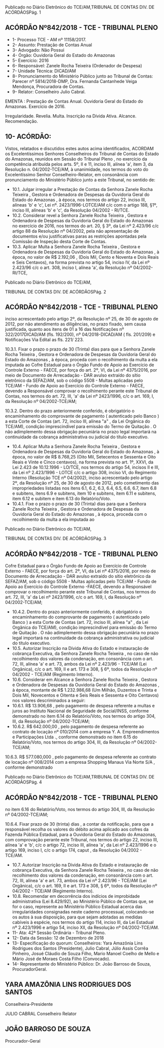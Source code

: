 Publicado  no  Diário  Eletrônico do TCE/AM,TRIBUNAL DE CONTAS DIV. DE ACÓRDÃOSPág. 1

## ACÓRDÃO Nº842/2018 - TCE - TRIBUNAL PLENO

- 1- Processo TCE - AM nº 11158/2017.
- 2- Assunto: Prestação de Contas Anual
- 3- Advogado: Não Possui
- 4- Órgão: Ouvidoria Geral do Estado do Amazonas
- 5- Exercício: 2016
- 6- Responsável: Zanele Rocha Teixeira (Ordenador de Despesa)
- 7- Unidade Técnica: DICAD/AM
- 8- Pronunciamento  do  Ministério  Público  junto  ao  Tribunal  de  Contas: Parecer  nº 5814/2018-DMP,  Dra. Fernanda Cantanhede  Veiga Mendonça,  Procuradora de Contas.
- 9- Relator: Conselheiro Julio Cabral.

EMENTA : Prestação  de  Contas  Anual.  Ouvidoria Geral do Estado do Amazonas. Exercício de 2016.

Irregularidade.  Revelia.  Multa.  Inscrição  na  Dívida Ativa. Alcance. Recomendação.

## 10-  ACÓRDÃO:

Vistos, relatados e discutidos estes autos acima identificados, ACORDAM os Excelentíssimos Senhores Conselheiros do Tribunal de Contas do Estado do Amazonas, reunidos em Sessão do Tribunal Pleno , no exercício da competência atribuída pelos arts. 5º, II e 11, inciso III, alínea 'a', item 3, da Resolução n. 04/2002-TCE/AM, à unanimidade, nos termos do voto do Excelentíssimo Senhor Conselheiro-Relator, em consonância com pronunciamento do Ministério Público junto a este Tribunal, no sentido de:

- 10.1. Julgar  irregular a  Prestação  de  Contas  da  Senhora Zanele  Rocha Teixeira , Gestora e Ordenadora de Despesas da Ouvidoria Geral do Estado  do  Amazonas ,  à  época,  nos  termos  do  artigo  22,  inciso  III, alíneas 'b'  e  'c',  Lei  nº.  2423/1996-LOTCE/AM  c/c  com  o  artigo  188, §1º, inciso III, alíneas 'b' e 'c', da Resolução 04/2002 - RI/TCE.
- 10.2. Considerar  revel a Senhora Zanele  Rocha  Teixeira , Gestora  e Ordenadora de Despesas da Ouvidoria Geral do Estado do Amazonas no exercício de 2016, nos termos do art. 20, § 3º, da Lei nº 2.423/96 c/c artigo 88 da Resolução nº 04/2002, pela não apresentação de  documentos  e/ou  justificativas  paras  as  restrições  apontadas  pela Comissão de Inspeção desta Corte de Contas.
- 10.3. Aplicar Multa a Senhora Zanele Rocha Teixeira , Gestora e Ordenadora de Despesas da Ouvidoria Geral do Estado do Amazonas ,  à  época, no valor de R$ 2.192,06 , (Dois Mil, Cento e Noventa e Dois Reais e Seis Centavos), na forma prevista no artigo 54, inciso IV, da Lei nº 2.423/96 c/c  o  art.  308,  inciso  I,  alínea  'a',  da  Resolução  nº  04/2002-RI/TCE,

Publicado  no  Diário  Eletrônico do TCE/AM,

TRIBUNAL DE CONTAS DIV. DE ACÓRDÃOSPág. 2

## ACÓRDÃO Nº842/2018 - TCE - TRIBUNAL PLENO

inciso acrescentado pelo artigo 2º, da Resolução nº 25, de 30 de agosto de 2012, por não atendimento as diligências, no prazo fixado, sem causa justificada,  quanto  aos  itens  de  01  a  16  das  Notificações  nº  322/2017DICAD/AM  (fls. 192/200), nº 04/2018-DICAD/AM  (  fls. 201/209)  e Notificações Via Edital as fls. 221/ 223.

10.3.1. Fixar  o  prazo o  prazo  de  30  (Trinta)  dias  para  que  a Senhora Zanele Rocha Teixeira , Gestora e Ordenadora de Despesas da Ouvidoria Geral do Estado do Amazonas , à época, proceda com o recolhimento da multa a ela imputada ao  Cofre  Estadual  para  o Órgão  Fundo  de  Apoio  ao Exercício de Controle Externo - FAECE, por força do art. 2º, VI, da  Lei nº 4375/2016,  por  meio  de  Documento  de Arrecadação -  DAR avulso extraído do sítio eletrônico  da SEFAZ/AM,  sob  o código  5508  -  Multas  aplicadas  pelo TCE/AM  -  Fundo  de  Apoio  ao  Exercício  do  Controle Externo  -  FAECE, devendo  a  Responsável  comprovar  o recolhimento  perante  este  Tribunal  de  Contas,  nos  termos do art. 72, III, 'a' da Lei nº 2423/1996, c/c o art. 169, I, da Resolução nº 04/2002-TCE/AM;

10.3.2.  Dentro  do  prazo  anteriormente  conferido,  é  obrigatório  o encaminhamento do comprovante de pagamento ( autenticado  pelo  Banco )  a  esta  Corte  de  Contas  (art.  72, inciso III, alínea "a" , da Lei Orgânica do TCE/AM), condição imprescindível para emissão do Termo de Quitação . O não adimplemento  dessa  obrigação  pecuniária  no  prazo  legal importará  na  continuidade  da  cobrança  administrativa  ou judicial do título executivo.

- 10.4. Aplicar Multa a Senhora Zanele Rocha Teixeira , Gestora e Ordenadora de Despesas da Ouvidoria Geral do Estado do Amazonas , à época, no valor de R$ 8.768,25 (Oito Mil, Setecentos e Sessenta e Oito Reais e Vinte e Cinco centavos), na forma prevista no art. 1º, XXVI, da Lei 2.423 de 10.12.1996 - LO/TCE, nos termos do artigo 54, incisos II e III, da  Lei  nº  2.423/1996  -  LOTCE  c/c  o  artigo  308,  inciso  VI,  do Regimento  Interno  (Resolução  TCE  nº  04/2002),  inciso  acrescentado pelo  artigo  2º,  da  Resolução  nº  25,  de  30  de  agosto  de  2012,  pelo cometimento das impropriedades listadas nos itens 6.1, 6.2, 6.3, 6.4, 6.5, 6.6,  6.7,  item  6.8  e  subitens,   itens  6.9  e  subitens,  item  10  e  subitens, item 6.11 e subitens, item 6.12 e subitem e item 6.13 do Relatório/Voto.
- 10.4.1. Fixe o prazo o prazo de 30 (Trinta) dias para que a Senhora Zanele  Rocha  Teixeira , Gestora  e  Ordenadora  de Despesas  da Ouvidoria  Geral  do  Estado  do  Amazonas , à época, proceda com o recolhimento da multa a ela imputada ao

Publicado  no  Diário  Eletrônico do TCE/AM,

TRIBUNAL DE CONTAS DIV. DE ACÓRDÃOSPág. 3

## ACÓRDÃO Nº842/2018 - TCE - TRIBUNAL PLENO

Cofre  Estadual para  o  Órgão  Fundo  de  Apoio  ao  Exercício  de Controle  Externo  -  FAECE,  por  força  do  art.  2º,  VI,  da  Lei  nº 4375/2016,  por  meio  de  Documento  de  Arrecadação  -  DAR avulso extraído do sítio eletrônico da SEFAZ/AM, sob o código 5508  -  Multas  aplicadas  pelo  TCE/AM  -  Fundo  de  Apoio  ao Exercício do Controle Externo -FAECE, devendo a Responsável comprovar o recolhimento perante este Tribunal de Contas, nos termos do art. 72, III, 'a' da Lei nº 2423/1996, c/c o art. 169, I, da Resolução nº 04/2002-TCE/AM;

- 10.4.2. Dentro do prazo anteriormente conferido, é obrigatório o encaminhamento  do  comprovante  de  pagamento  ( autenticado pelo Banco ) a esta Corte de Contas (art. 72, inciso III, alínea "a" ,  da  Lei  Orgânica  do  TCE/AM),  condição  imprescindível  para emissão  do Termo de Quitação .  O  não  adimplemento  dessa obrigação pecuniária no prazo legal importará na continuidade da cobrança administrativa ou judicial do título executivo.
- 10.5. Autorizar  Inscrição  na  Dívida  Ativa do  Estado  e  instauração  de cobrança  Executiva,  da  Senhora Zanele  Rocha  Teixeira ,  no  caso  de não  recolhimento  dos  valores  da  condenação,  em  consonância  com  o art. 72, III, alínea 'a' e art. 73, ambos da Lei nº 2.423/96 - TCE/AM (Lei Orgânica), c/c o art. 169, II e art. 173 e 308, § 6º, todos da Resolução nº 04/2002 - TCE/AM (Regimento Interno).
- 10.6. Considerar em Alcance a Senhora Zanele Rocha Teixeira , Gestora e Ordenadora de Despesas da Ouvidoria Geral do Estado do Amazonas , à época, montante  de R$  1.232.986,68 (Um  Milhão, Duzentos  e  Trinta  e  Dois  Mil,  Novecentos  e  Oitenta  e  Seis  Reais  e Sessenta e Oito Centavos) nos valores descriminados a seguir:
- 10.6.1. R$  13.906,68 ,  pelo  pagamento  de  despesa  referente  a multas  e  juros  ao  Instituto  Nacional  de  Seguridade  de Social/INSS, conforme demonstrado no item 6.14 do Relatório/Voto, nos termos do artigo 304, III, da Resolução nº 04/2002-TCE/AM;
- 10.6.2. R$ 642.000,00 ,  pelo pagamento de despesa referente ao contrato  de  locação  nº  010/2014 com  a  empresa Y.  A. Empreendimentos e Participações Ltda ., conforme demonstrado no item 6.15 do Relatório/Voto, nos termos do artigo 304, III, da Resolução nº 04/2002-TCE/AM;

10.6.3. R$  577.080,000 ,  pelo  pagamento  de  despesa  referente ao contrato  de  locação  nº  008/2014 com  a  empresa Shopping Manaus Via Norte S/A ,  conforme  demonstrado

Publicado  no  Diário  Eletrônico do TCE/AM,TRIBUNAL DE CONTAS DIV. DE ACÓRDÃOSPág. 4

## ACÓRDÃO Nº842/2018 - TCE - TRIBUNAL PLENO

no item 6.16 do Relatório/Voto, nos termos do artigo 304, III, da Resolução nº 04/2002-TCE/AM;

10.6.4. Fixar prazo de 30 (trinta) dias ,  a  contar  da  notificação, para que a responsável recolha os valores do débito acima aplicado  aos  cofres  da  Fazenda  Pública  Estadual,  para  a Ouvidoria Geral do Estado do Amazonas, com comprovação perante  este  Tribunal,  nos  termos  do  artigo  22,  inciso  III, alínea 'a' e 'b', c/c o artigo 72, inciso III, alínea 'a', da Lei nº 2.423/1996 e o artigo 169, inciso I, c/c o artigo 174, caput , da Resolução 04/2002 - TCE/AM.

- 10.7. Autorizar  Inscrição  na  Dívida  Ativa do  Estado  e  instauração  de cobrança Executiva,  da  Senhora Zanele Rocha Teixeira ,  no  caso  de não recolhimento dos valores da condenação, em consonância com o art. 72, III, alínea 'a' e art. 73, ambos da Lei nº 2.423/96 - TCE/AM (Lei Orgânica), c/c o art. 169, II e art. 173 e 308, § 6º, todos da Resolução nº 04/2002 - TCE/AM (Regimento Interno).
- 10.8. Recomendar em decorrência dos indícios de improbidade administrativa  (Lei  8.429/92),  ao  Ministério  Público  de  Contas que,  se for  o  caso,  represente  ao Ministério  Público  Estadual acerca  das irregularidades  consignadas  neste  caderno  processual,  colocando-se os  autos  à  sua  disposição,  para  que  sejam  adotadas  as  medidas cabíveis à espécie, nos termos do artigo 114, inciso III, da Lei Estadual nº 2.423/1996 e artigo 54, inciso XII, da Resolução nº 04/2002-TCE/AM.
- 11-  Ata: 42ª Sessão Ordinária - Tribunal Pleno.
- 12-  Data da Sessão: 12 de Dezembro de 2018
- 13-  Especificação  do  quorum: Conselheiros: Yara  Amazônia  Lins  Rodrigues  dos Santos (Presidente), Julio Cabral, Júlio Assis Corrêa Pinheiro, Josué Cláudio de Souza Filho, Mario Manoel Coelho de Mello e Mário José de Moraes  Costa Filho (Convocado).
- 14-  Representante do Ministério Público: Dr. João Barroso de Souza, ProcuradorGeral.

## YARA AMAZÔNIA LINS RODRIGUES DOS SANTOS

Conselheira-Presidente

JULIO CABRAL Conselheiro Relator

## JOÃO BARROSO DE SOUZA

Procurador-Geral